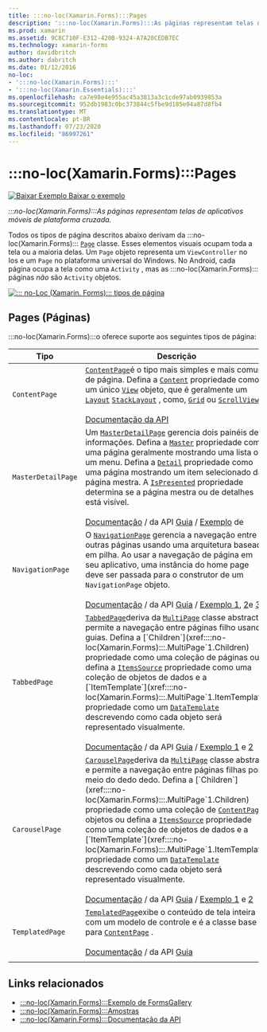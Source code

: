 ```yaml
---
title: :::no-loc(Xamarin.Forms):::Pages
description: ':::no-loc(Xamarin.Forms):::As páginas representam telas de aplicativos móveis de plataforma cruzada. Este artigo lista as páginas incluídas no :::no-loc(Xamarin.Forms)::: .'
ms.prod: xamarin
ms.assetid: 9C8C710F-E312-420B-9324-A7A20CEDB7EC
ms.technology: xamarin-forms
author: davidbritch
ms.author: dabritch
ms.date: 01/12/2016
no-loc:
- ':::no-loc(Xamarin.Forms):::'
- ':::no-loc(Xamarin.Essentials):::'
ms.openlocfilehash: ca7e98e4e955ac45a3813a3c1cde97ab0939853a
ms.sourcegitcommit: 952db1983c0bc373844c5fbe9d185e04a87d8fb4
ms.translationtype: MT
ms.contentlocale: pt-BR
ms.lasthandoff: 07/23/2020
ms.locfileid: "86997261"
---
```

# <a name="no-locxamarinforms-pages"></a>:::no-loc(Xamarin.Forms):::Pages

[![Baixar Exemplo](~/media/shared/download.png) Baixar o exemplo](https://docs.microsoft.com/samples/xamarin/xamarin-forms-samples/formsgallery/)

_:::no-loc(Xamarin.Forms):::As páginas representam telas de aplicativos móveis de plataforma cruzada._

Todos os tipos de página descritos abaixo derivam da :::no-loc(Xamarin.Forms)::: [`Page`](xref::::no-loc(Xamarin.Forms):::.Page) classe. Esses elementos visuais ocupam toda a tela ou a maioria delas. Um `Page` objeto representa um `ViewController` no Ios e um `Page` no plataforma universal do Windows. No Android, cada página ocupa a tela como uma `Activity` , mas as :::no-loc(Xamarin.Forms)::: páginas *não* são `Activity` objetos.

[![::: no-Loc (Xamarin. Forms)::: tipos de página](pages-images/pages-sml.png)](pages-images/pages.png#lightbox "::: no-Loc (Xamarin. Forms)::: tipos de página")

## <a name="pages"></a>Pages (Páginas)

:::no-loc(Xamarin.Forms):::o oferece suporte aos seguintes tipos de página:

| Tipo | Descrição | Aparência |
| --- | --- | --- |
| `ContentPage` | [`ContentPage`](xref::::no-loc(Xamarin.Forms):::.ContentPage)é o tipo mais simples e mais comum de página. Defina a [`Content`](xref::::no-loc(Xamarin.Forms):::.ContentPage.Content) propriedade como um único [`View`](views.md) objeto, que é geralmente um [`Layout`](layouts.md) [`StackLayout`](xref::::no-loc(Xamarin.Forms):::.StackLayout) , como, [`Grid`](xref::::no-loc(Xamarin.Forms):::.Grid) ou [`ScrollView`](xref::::no-loc(Xamarin.Forms):::.ScrollView) .<br /><br />[Documentação da API](xref::::no-loc(Xamarin.Forms):::.ContentPage) | [![Exemplo de ContentPage](pages-images/ContentPage.png "Exemplo de ContentPage")](pages-images/ContentPage-Large.png#lightbox "Exemplo de ContentPage")<br />[Código C# para esta página](https://github.com/xamarin/xamarin-forms-samples/blob/master/FormsGallery/FormsGallery/FormsGallery/CodeExamples/ContentPageDemoPage.cs)  /  [Página XAML](https://github.com/xamarin/xamarin-forms-samples/blob/master/FormsGallery/FormsGallery/FormsGallery/XamlExamples/ContentPageDemoPage.xaml) |
| `MasterDetailPage` | Um [`MasterDetailPage`](xref::::no-loc(Xamarin.Forms):::.MasterDetailPage) gerencia dois painéis de informações. Defina a [`Master`](xref::::no-loc(Xamarin.Forms):::.MasterDetailPage.Master) propriedade como uma página geralmente mostrando uma lista ou um menu. Defina a [`Detail`](xref::::no-loc(Xamarin.Forms):::.MasterDetailPage.Detail) propriedade como uma página mostrando um item selecionado da página mestra. A [`IsPresented`](xref::::no-loc(Xamarin.Forms):::.MasterDetailPage.IsPresented) propriedade determina se a página mestra ou de detalhes está visível.<br /><br />[Documentação](xref::::no-loc(Xamarin.Forms):::.MasterDetailPage)  /  da API [Guia](~/xamarin-forms/app-fundamentals/navigation/master-detail-page.md)  /  [Exemplo](https://docs.microsoft.com/samples/xamarin/xamarin-forms-samples/navigation-masterdetailpage) de | [![Exemplo de MasterDetailPage](pages-images/MasterDetailPage.png "Exemplo de MasterDetailPage")](pages-images/MasterDetailPage-Large.png#lightbox "Exemplo de MasterDetailPage")<br />[Código C# para esta página](https://github.com/xamarin/xamarin-forms-samples/blob/master/FormsGallery/FormsGallery/FormsGallery/CodeExamples/MasterDetailPageDemoPage.cs)  /  [Página XAML](https://github.com/xamarin/xamarin-forms-samples/blob/master/FormsGallery/FormsGallery/FormsGallery/XamlExamples/MasterDetailPageDemoPage.xaml) com [code-behind](https://github.com/xamarin/xamarin-forms-samples/blob/master/FormsGallery/FormsGallery/FormsGallery/XamlExamples/MasterDetailPageDemoPage.xaml.cs) |
| `NavigationPage` | O [`NavigationPage`](xref::::no-loc(Xamarin.Forms):::.NavigationPage) gerencia a navegação entre outras páginas usando uma arquitetura baseada em pilha. Ao usar a navegação de página em seu aplicativo, uma instância do home page deve ser passada para o construtor de um `NavigationPage` objeto.<br /><br />[Documentação](xref::::no-loc(Xamarin.Forms):::.NavigationPage)  /  da API [Guia](~/xamarin-forms/app-fundamentals/navigation/hierarchical.md)  /  [Exemplo 1](https://docs.microsoft.com/samples/xamarin/xamarin-forms-samples/navigation-hierarchical), [2](https://docs.microsoft.com/samples/xamarin/xamarin-forms-samples/navigation-passingdata)e [3](https://docs.microsoft.com/samples/xamarin/xamarin-forms-samples/navigation-loginflow)  | [![Exemplo de NavigationPage](pages-images/NavigationPage.png "Exemplo de NavigationPage")](pages-images/NavigationPage-Large.png#lightbox "Exemplo de NavigationPage")<br />[Código C# para esta página](https://github.com/xamarin/xamarin-forms-samples/blob/master/FormsGallery/FormsGallery/FormsGallery/CodeExamples/NavigationPageDemoPage.cs)  /  [Página XAML](https://github.com/xamarin/xamarin-forms-samples/blob/master/FormsGallery/FormsGallery/FormsGallery/XamlExamples/NavigationPageDemoPage.xaml) com [código = por trás](https://github.com/xamarin/xamarin-forms-samples/blob/master/FormsGallery/FormsGallery/FormsGallery/XamlExamples/NavigationPageDemoPage.xaml.cs) |
| `TabbedPage` | [`TabbedPage`](xref::::no-loc(Xamarin.Forms):::.TabbedPage)deriva da [`MultiPage`](xref::::no-loc(Xamarin.Forms):::.MultiPage`1) classe abstract e permite a navegação entre páginas filho usando guias. Defina a [`Children`](xref::::no-loc(Xamarin.Forms):::.MultiPage`1.Children) propriedade como uma coleção de páginas ou defina a [`ItemsSource`](xref::::no-loc(Xamarin.Forms):::.MultiPage`1.ItemsSource) propriedade como uma coleção de objetos de dados e a [`ItemTemplate`](xref::::no-loc(Xamarin.Forms):::.MultiPage`1.ItemTemplate) propriedade como um [`DataTemplate`](xref::::no-loc(Xamarin.Forms):::.DataTemplate) descrevendo como cada objeto será representado visualmente.<br /><br />[Documentação](xref::::no-loc(Xamarin.Forms):::.TabbedPage)  /  da API [Guia](~/xamarin-forms/app-fundamentals/navigation/tabbed-page.md)  /  [Exemplo 1](https://docs.microsoft.com/samples/xamarin/xamarin-forms-samples/navigation-tabbedpage) e [2](https://docs.microsoft.com/samples/xamarin/xamarin-forms-samples/navigation-tabbedpagewithnavigationpage) | [![Exemplo de TabbedPage](pages-images/TabbedPage.png "Exemplo de TabbedPage")](pages-images/TabbedPage-Large.png#lightbox "Exemplo de TabbedPage")<br />[Código C# para esta página](https://github.com/xamarin/xamarin-forms-samples/blob/master/FormsGallery/FormsGallery/FormsGallery/CodeExamples/TabbedPageDemoPage.cs)  /  [Página XAML](https://github.com/xamarin/xamarin-forms-samples/blob/master/FormsGallery/FormsGallery/FormsGallery/XamlExamples/TabbedPageDemoPage.xaml) |
| `CarouselPage` | [`CarouselPage`](xref::::no-loc(Xamarin.Forms):::.CarouselPage)deriva da [`MultiPage`](xref::::no-loc(Xamarin.Forms):::.MultiPage`1) classe abstract e permite a navegação entre páginas filhas por meio do dedo dedo. Defina a [`Children`](xref::::no-loc(Xamarin.Forms):::.MultiPage`1.Children) propriedade como uma coleção de [`ContentPage`](xref::::no-loc(Xamarin.Forms):::.ContentPage) objetos ou defina a [`ItemsSource`](xref::::no-loc(Xamarin.Forms):::.MultiPage`1.ItemsSource) propriedade como uma coleção de objetos de dados e a [`ItemTemplate`](xref::::no-loc(Xamarin.Forms):::.MultiPage`1.ItemTemplate) propriedade como um [`DataTemplate`](xref::::no-loc(Xamarin.Forms):::.DataTemplate) descrevendo como cada objeto será representado visualmente.<br /><br />[Documentação](xref::::no-loc(Xamarin.Forms):::.CarouselPage)  /  da API [Guia](~/xamarin-forms/app-fundamentals/navigation/carousel-page.md)  /  [Exemplo 1](https://docs.microsoft.com/samples/xamarin/xamarin-forms-samples/navigation-carouselpage) e [2](https://docs.microsoft.com/samples/xamarin/xamarin-forms-samples/navigation-carouselpagetemplate) | [![Exemplo de CarouselPage](pages-images/CarouselPage.png "Exemplo de CarouselPage")](pages-images/CarouselPage-Large.png#lightbox "Exemplo de CarouselPage")<br />[Código C# para esta página](https://github.com/xamarin/xamarin-forms-samples/blob/master/FormsGallery/FormsGallery/FormsGallery/CodeExamples/CarouselPageDemoPage.cs)  /  [Página XAML](https://github.com/xamarin/xamarin-forms-samples/blob/master/FormsGallery/FormsGallery/FormsGallery/XamlExamples/CarouselPageDemoPage.xaml) |
| `TemplatedPage` | [`TemplatedPage`](xref::::no-loc(Xamarin.Forms):::.TemplatedPage)exibe o conteúdo de tela inteira com um modelo de controle e é a classe base para [`ContentPage`](xref::::no-loc(Xamarin.Forms):::.ContentPage) .<br /><br />[Documentação](xref::::no-loc(Xamarin.Forms):::.TemplatedPage)  /  da API [Guia](~/xamarin-forms/app-fundamentals/templates/control-template.md) | [![Exemplo de TemplatedPage](pages-images/TemplatedPage.png "Exemplo de TemplatedPage")](pages-images/TemplatedPage.png "Exemplo de TemplatedPage") |
|     |     |     |

## <a name="related-links"></a>Links relacionados

- [:::no-loc(Xamarin.Forms):::Exemplo de FormsGallery](https://docs.microsoft.com/samples/xamarin/xamarin-forms-samples/formsgallery)
- [:::no-loc(Xamarin.Forms):::Amostras](https://docs.microsoft.com/samples/browse/?products=xamarin&term=:::no-loc(Xamarin.Forms):::)
- [:::no-loc(Xamarin.Forms):::Documentação da API](https://docs.microsoft.com/dotnet/api/xamarin.forms?view=xamarin-forms)

